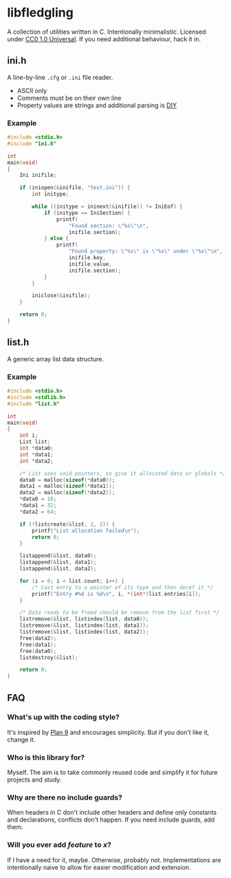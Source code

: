 # libfledgling

A collection of utilities written in C. Intentionally minimalistic. Licensed under [CC0 1.0 Universal](https://creativecommons.org/publicdomain/zero/1.0/). If you need additional behaviour, hack it in.

## ini.h

A line-by-line `.cfg` or `.ini` file reader.

- ASCII only
- Comments must be on their own line
- Property values are strings and additional parsing is [DIY](https://en.wikipedia.org/wiki/Do_it_yourself)

### Example

```C
#include <stdio.h>
#include "ini.h"

int 
main(void)
{
	Ini inifile;

	if (iniopen(&inifile, "test.ini")) {
		int initype;

		while ((initype = ininext(&inifile)) != IniEof) {
			if (initype == IniSection) {
				printf(
					"Found section: \"%s\"\n",
					inifile.section);
			} else {
				printf(
					"Found property: \"%s\" is \"%s\" under \"%s\"\n",
					inifile.key,
					inifile.value,
					inifile.section);
			}
		}

		iniclose(&inifile);
	}

	return 0;
}
```

## list.h

A generic array list data structure.

### Example

```C
#include <stdio.h>
#include <stdlib.h>
#include "list.h"

int 
main(void)
{
	int i;
	List list;
	int *data0;
	int *data1;
	int *data2;

	/* List uses void pointers, so give it allocated data or globals */
	data0 = malloc(sizeof(*data0));
	data1 = malloc(sizeof(*data1));
	data2 = malloc(sizeof(*data2));
	*data0 = 16;
	*data1 = 32;
	*data2 = 64;

	if (!listcreate(&list, 2, 2)) {
		printf("List allocation failed\n");
		return 0;
	}

	listappend(&list, data0);
	listappend(&list, data1);
	listappend(&list, data2);

	for (i = 0; i < list.count; i++) {
		/* Cast entry to a pointer of its type and then deref it */
		printf("Entry #%d is %d\n", i, *(int*)list.entries[i]);
	}

	/* Data ready to be freed should be remove from the list first */
	listremove(&list, listindex(list, data0));
	listremove(&list, listindex(list, data1));
	listremove(&list, listindex(list, data2));
	free(data2);
	free(data1);
	free(data0);
	listdestroy(&list);

	return 0;
}
```

## FAQ

### What's up with the coding style?

It's inspired by [Plan 9](https://github.com/plan9foundation/plan9) and encourages simplicity. But if you don't like it, change it.

### Who is this library for?

Myself. The aim is to take commonly reused code and simplify it for future projects and study.

### Why are there no include guards?

When headers in C don't include other headers and define only constants and declarations, conflicts don't happen. If you need include guards, add them.

### Will you ever add *feature* to *x*?

If I have a need for it, maybe. Otherwise, probably not. Implementations are intentionally naive to allow for easier modification and extension.
